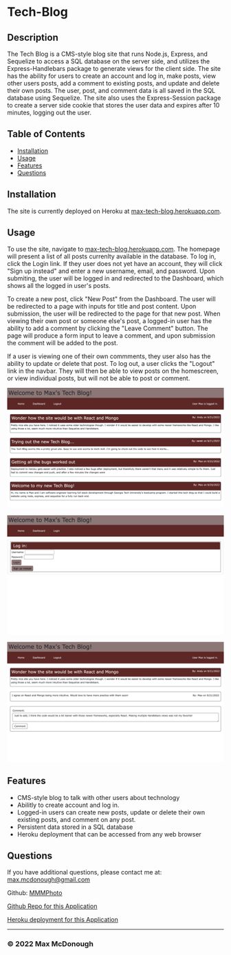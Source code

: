 # Tech-Blog

## Description

The Tech Blog is a CMS-style blog site that runs Node.js, Express, and Sequelize to access a SQL database on the server side, and utilizes the Express-Handlebars package to generate views for the client side. The site has the ability for users to create an account and log in, make posts, view other users posts, add a comment to existing posts, and update and delete their own posts. The user, post, and comment data is all saved in the SQL database using Sequelize. The site also uses the Express-Session package to create a server side cookie that stores the user data and expires after 10 minutes, logging out the user.

## Table of Contents

- [Installation](#installation)
- [Usage](#usage)
- [Features](#features)
- [Questions](#questions)

## Installation

The site is currently deployed on Heroku at [max-tech-blog.herokuapp.com](https://max-tech-blog.herokuapp.com).

## Usage

To use the site, navigate to [max-tech-blog.herokuapp.com](https://max-tech-blog.herokuapp.com). The homepage will present a list of all posts currenlty available in the database. To log in, click the Login link. If they user does not yet have an account, they will click "Sign up instead" and enter a new username, email, and password. Upon submiting, the user will be logged in and redirected to the Dashboard, which shows all the logged in user's posts.

To create a new post, click "New Post" from the Dashboard. The user will be redirected to a page with inputs for title and post content. Upon submission, the user will be redirected to the page for that new post. When viewing their own post or someone else's post, a logged-in user has the ability to add a comment by clicking the "Leave Comment" button. The page will produce a form input to leave a comment, and upon submission the comment will be added to the post.

If a user is viewing one of their own commments, they user also has the ability to update or delete that post. To log out, a user clicks the "Logout" link in the navbar. They will then be able to view posts on the homescreen, or view individual posts, but will not be able to post or comment.

![Usage Screenshot 1](./assets/images/tech-blog-screenshot-1.png?raw=true)

![Usage Screenshot 2](./assets/images/tech-blog-screenshot-2.png?raw=true)
  
![Usage Screenshot 3](./assets/images/tech-blog-screenshot-3.png?raw=true)

## Features

- CMS-style blog to talk with other users about technology
- Abilitly to create account and log in.
- Logged-in users can create new posts, update or delete their own existing posts, and comment on any post.
- Persistent data stored in a SQL database
- Heroku deployment that can be accessed from any web browser

## Questions

If you have additional questions, please contact me at: max.mcdonough@gmail.com

Github: [MMMPhoto](https://github.com/MMMPhoto)
  
[Github Repo for this Application](https://github.com/MMMPhoto/Tech-Blog)

[Heroku deployment for this Application](https://max-tech-blog.herokuapp.com)

--------------------------------------

### &copy; 2022 Max McDonough
